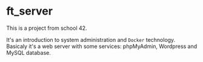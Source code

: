 # ft_server
This is a project from school 42.

It's an introduction to system administration and ``Docker`` technology.
Basicaly it's a web server with some services: phpMyAdmin, Wordpress and MySQL database.
